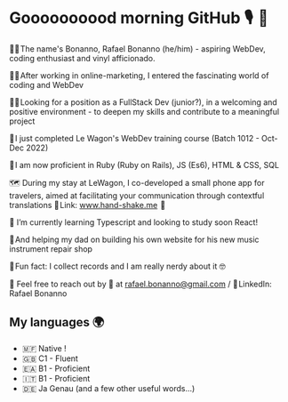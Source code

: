 # Goooooooood morning GitHub 🎙️  👋

🤵‍♂️ The name's Bonanno, Rafael Bonanno (he/him) - aspiring WebDev, coding enthusiast and vinyl afficionado.

🧑‍💻 After working in online-marketing, I entered the fascinating world of coding and WebDev

🕵️‍♂️ Looking for a position as a FullStack Dev (junior?), in a welcoming and positive environment - to deepen my skills and contribute to a meaningful project

🚀 I just completed Le Wagon's WebDev training course (Batch 1012 - Oct-Dec 2022)

📖 I am now proficient in Ruby (Ruby on Rails), JS (Es6), HTML & CSS, SQL 

🗺️ During my stay at LeWagon, I co-developed a small phone app for travelers, aimed at facilitating your communication through contextful translations
🤝 Link: www.hand-shake.me  🤝

🌱 I’m currently learning Typescript and looking to study soon React!

🎷 And helping my dad on building his own website for his new music instrument repair shop 

🤡 Fun fact: I collect records and I am really nerdy about it 🤓 


💬 Feel free to reach out by 📨 at rafael.bonanno@gmail.com / 🗿 LinkedIn: Rafael Bonanno


## My languages 🌍 

* 🇲🇫 Native !
* 🇬🇧 C1 - Fluent 
* 🇪🇦 B1 - Proficient
* 🇮🇹 B1 - Proficient
* 🇩🇪 Ja Genau (and a few other useful words...)
